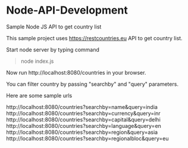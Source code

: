 # Node-API-Development
Sample Node JS API to get country list

This sample project uses https://restcountries.eu API to get country list.

Start node server by typing command

> node index.js

Now run http://localhost:8080/countries in your browser.

You can filter country by passing "searchby" and "query" parameters.

Here are some sample urls

http://localhost:8080/countries?searchby=name&query=india
http://localhost:8080/countries?searchby=currency&query=inr
http://localhost:8080/countries?searchby=capital&query=delhi
http://localhost:8080/countries?searchby=language&query=en
http://localhost:8080/countries?searchby=region&query=asia
http://localhost:8080/countries?searchby=regionalbloc&query=eu